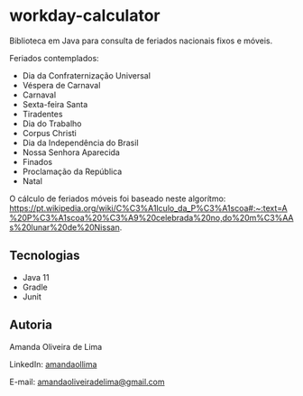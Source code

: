 # workday-calculator
Biblioteca em Java para consulta de feriados nacionais fixos e móveis.

Feriados contemplados:

- Dia da Confraternização Universal
- Véspera de Carnaval
- Carnaval
- Sexta-feira Santa
- Tiradentes
- Dia do Trabalho
- Corpus Christi
- Dia da Independência do Brasil
- Nossa Senhora Aparecida
- Finados
- Proclamação da República
- Natal

O cálculo de feriados móveis foi baseado neste algorítmo: https://pt.wikipedia.org/wiki/C%C3%A1lculo_da_P%C3%A1scoa#:~:text=A%20P%C3%A1scoa%20%C3%A9%20celebrada%20no,do%20m%C3%AAs%20lunar%20de%20Nissan.

## Tecnologias

 - Java 11
 - Gradle
 - Junit

## Autoria

Amanda Oliveira de Lima

LinkedIn: [amandaollima](https://www.linkedin.com/in/amandaollima/)

E-mail: amandaoliveiradelima@gmail.com

